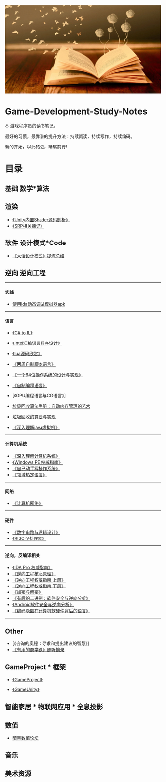

![](Media/cover2.jpg)



# Game-Development-Study-Notes

:anchor: 游戏程序员的读书笔记。

最好的习惯，最靠谱的提升方法：持续阅读，持续写作，持续编码。

新的开始，以此铭记，砥砺前行!

# 目录

## 基础     数学*算法

## 渲染

- [《Unity内置Shader源码剖析》]()
- [《SRP相关摘记》](https://github.com/bambom/GameDevelopment-Study-Notes/blob/master/Content/%E3%80%8AUnity%20Scriptable%20Render%20Pipeline%E3%80%8B/Inctrodution-of-Univeral-RP.md)

## 软件     设计模式*Code

- [《大话设计模式》提炼总结](https://github.com/bambom/GameDevelopment-Study-Notes/blob/master/Content/%E3%80%8A%E5%A4%A7%E8%AF%9D%E8%AE%BE%E8%AE%A1%E6%A8%A1%E5%BC%8F%E3%80%8B/README.md)

## 逆向     逆向工程

* * *
  #### 实践
- [使用Ida动态调试模拟器apk](https://github.com/bambom/GameDevelopment-Study-Notes/blob/master/Content/ida%E8%BF%9E%E6%A8%A1%E6%8B%9F%E5%99%A8apk/README.md)

* * *
   #### 语言
- [《C# to IL》]()
- [《Intel汇编语言程序设计》]()
- [《lua源码欣赏》]()
- [《两周自制脚本语言》]()
- [《一个64位操作系统的设计与实现》]()
- [《自制编程语言》]()
- [《GPU编程语言与CG语言》]

- [垃圾回收算法手册：自动内存管理的艺术](https://book.douban.com/subject/26740958/)
- [垃圾回收的算法与实现](https://book.douban.com/subject/26821357/)
- [《深入理解java虚拟机》]()

* * *
  #### 计算机系统  
- [《深入理解计算机系统》]()
- [《Windows PE 权威指南》]()
- [《自己动手写操作系统》]()
- [《领域热定语言》]()
  
* * *
  #### 网络
- [《计算机网络》]()
  
* * *
  #### 硬件

- [《数字电路与逻辑设计》]() 
- [《RISC-V处理器》]()

 * * *
  
   #### 逆向，反编译相关

- [《IDA Pro 权威指南》]()
- [《逆向工程核心原理》]()
- [《逆向工程权威指南.上册》]()
- [《逆向工程权威指南.下册》]()
- [《加密与解密》]()
- [《有趣的二进制：软件安全与逆向分析》]()
- [《Android软件安全与逆向分析》]()
- [《编码隐匿在计算机软硬件背后的语言》]()

* * *
## Other
- [《咨询的奥秘：寻求和提出建议的智慧》]
- [《有用的商学课》随听摘录](https://github.com/bambom/GameDevelopment-Study-Notes/blob/master/Content/%E3%80%8A%E6%9C%89%E7%94%A8%E7%9A%84%E5%95%86%E5%AD%A6%E8%AF%BE%E3%80%8B/README.md)

## GameProject * 框架

- [《GameProject》](https://github.com/bambom/GameDevelopment-Study-Notes/blob/master/Content/%E3%80%8AGameProject%E3%80%8B/GameProject_Menue.md)

- [《GameUnity》](https://github.com/bambom/GameDevelopment-Study-Notes/blob/master/Content/%E3%80%8AGameUnity%E3%80%8B%E6%8F%90%E7%82%BC/GameUnity.md)
  
## 智能家居 * 物联网应用 * 全息投影

## 数值

- [暗黑数值论坛](http://bbs.anhei2.com/)

## 音乐



## 美术资源